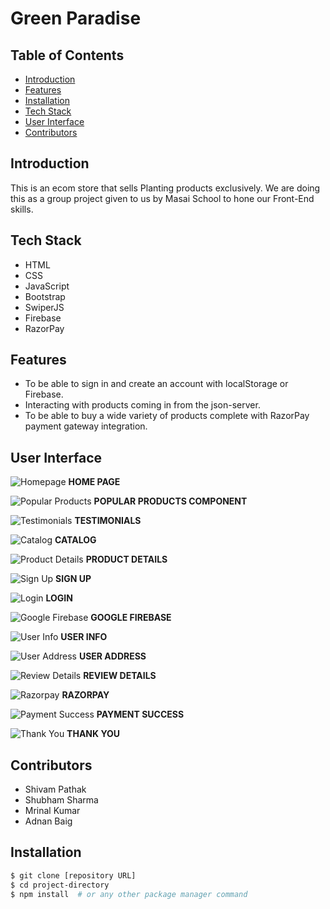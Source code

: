 # Green Paradise

## Table of Contents

- [Introduction](#introduction)
- [Features](#features)
- [Installation](#installation)
- [Tech Stack](#tech-stack)
- [User Interface](#user-interface)
- [Contributors](#contributors)

## Introduction

This is an ecom store that sells Planting products exclusively. We are doing this as a group project given to us by Masai School to hone our Front-End skills.

## Tech Stack

- HTML
- CSS
- JavaScript
- Bootstrap
- SwiperJS
- Firebase
- RazorPay

## Features

- To be able to sign in and create an account with localStorage or Firebase.
- Interacting with products coming in from the json-server.
- To be able to buy a wide variety of products complete with RazorPay payment gateway integration.

## User Interface

![Homepage](https://github.com/CodnanBaig/joyful-ring-9720/assets/88790490/ee5fff3a-96a4-4716-bfaa-5dfd75a4204f)
**HOME PAGE**

![Popular Products](https://github.com/CodnanBaig/joyful-ring-9720/assets/88790490/6d34d928-4c44-430e-b101-44c395a6ab5b)
**POPULAR PRODUCTS COMPONENT**

![Testimonials](https://github.com/CodnanBaig/joyful-ring-9720/assets/88790490/31ac52bf-d403-47a5-91f9-0f8eef2f3fe0)
**TESTIMONIALS**

![Catalog](https://github.com/CodnanBaig/joyful-ring-9720/assets/88790490/c6067cda-59b5-46ac-a827-b4478caeed04)
**CATALOG**

![Product Details](https://github.com/CodnanBaig/joyful-ring-9720/assets/88790490/0168f80d-bd80-40ad-a38b-039344c8c1b1)
**PRODUCT DETAILS**

![Sign Up](https://github.com/CodnanBaig/joyful-ring-9720/assets/88790490/c51a7970-2ca9-4e44-bed8-6e3f1da1679e)
**SIGN UP**

![Login](https://github.com/CodnanBaig/joyful-ring-9720/assets/88790490/e6563d05-2914-4b0c-af4a-3b13dbc12f08)
**LOGIN**

![Google Firebase](https://github.com/CodnanBaig/joyful-ring-9720/assets/88790490/0d028d39-e839-4ba3-bea0-9dfa71d8e2dc)
**GOOGLE FIREBASE**

![User Info](https://github.com/CodnanBaig/joyful-ring-9720/assets/88790490/aeb494ac-4be6-48b2-9896-57b8faaa6950)
**USER INFO**

![User Address](https://github.com/CodnanBaig/joyful-ring-9720/assets/88790490/44ad30dc-92d3-4521-8386-0412e05c773c)
**USER ADDRESS**

![Review Details](https://github.com/CodnanBaig/joyful-ring-9720/assets/88790490/2e88d3e5-a378-458e-bbfd-1ceacb153a67)
**REVIEW DETAILS**

![Razorpay](https://github.com/CodnanBaig/joyful-ring-9720/assets/88790490/e9ea8052-5a9a-47b0-a411-767e03757f49)
**RAZORPAY**

![Payment Success](https://github.com/CodnanBaig/joyful-ring-9720/assets/88790490/3f723707-396c-4910-995f-9723419f67d4)
**PAYMENT SUCCESS**

![Thank You](https://github.com/CodnanBaig/joyful-ring-9720/assets/88790490/d817658e-cefc-4fca-9479-ec70c637c0dc)
**THANK YOU**

## Contributors

- Shivam Pathak
- Shubham Sharma
- Mrinal Kumar
- Adnan Baig

## Installation

```bash
$ git clone [repository URL]
$ cd project-directory
$ npm install  # or any other package manager command
